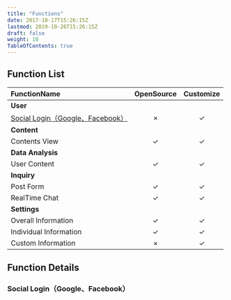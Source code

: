 ```yaml
---
title: "Functions"
date: 2017-10-17T15:26:15Z
lastmod: 2019-10-26T15:26:15Z
draft: false
weight: 10
TableOfContents: true
---
```


## Function List
| FunctionName | OpenSource | Customize |
|:-------------------------------|:--:|:--:|
| **User** |||
| [Social Login（Google、Facebook）](#social-logingooglefacebook) | × | ✓ |
| **Content** |||
| Contents View                   | ✓ | ✓ |
| **Data Analysis** |||
| User Content                    | ✓ | ✓ |
| **Inquiry** |||
| Post Form                       | ✓ | ✓ |
| RealTime Chat                   | ✓ | ✓ |
| **Settings** |||
| Overall Information             | ✓ | ✓ |
| Individual Information          | ✓ | ✓ |
| Custom Information              | ×  | ✓ |

## Function Details
### Social Login（Google、Facebook）